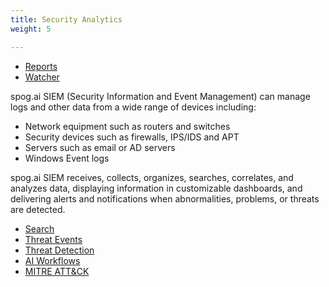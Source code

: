 ```yaml
---
title: Security Analytics
weight: 5

---
```


* <a href="/cloud_vista/securityanalytics/reports">Reports</a>
* <a href="/cloud_vista/securityanalytics/watcher">Watcher</a>

spog.ai SIEM (Security Information and Event Management) can manage logs and other data from a wide range of devices including:
* Network equipment such as routers and switches
* Security devices such as firewalls, IPS/IDS and APT
* Servers such as email or AD servers
* Windows Event logs

spog.ai SIEM receives, collects, organizes, searches, correlates, and analyzes data, displaying information in customizable dashboards, and delivering alerts and notifications when abnormalities, problems, or threats are detected.

* <a href="/cloud_vista/securityanalytics/search">Search</a>
* <a href="/cloud_vista/securityanalytics/threatevents">Threat Events</a>
* <a href="/cloud_vista/securityanalytics/threatdetection">Threat Detection</a>
* <a href="/cloud_vista/securityanalytics/aiworkflow">AI Workflows</a>
* <a href="/cloud_vista/securityanalytics/mitreattack">MITRE ATT&CK</a>


